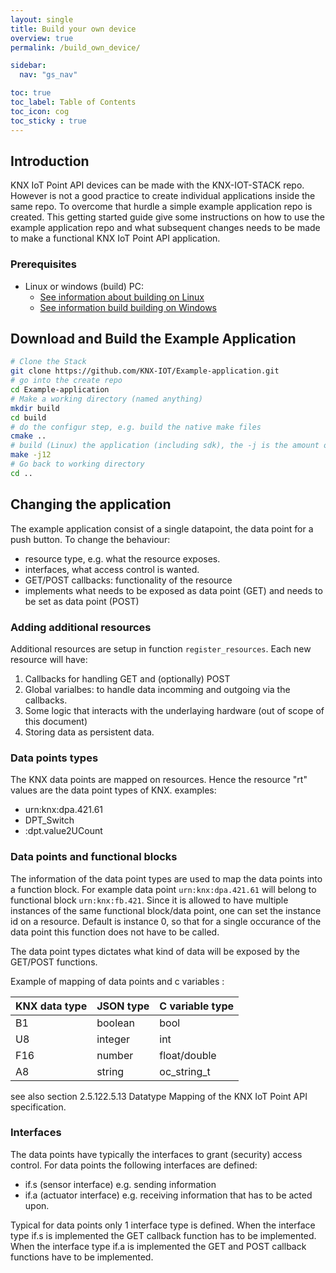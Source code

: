 ```yaml
---
layout: single
title: Build your own device
overview: true
permalink: /build_own_device/

sidebar:
  nav: "gs_nav"

toc: true
toc_label: Table of Contents
toc_icon: cog
toc_sticky : true
---
```



## Introduction

KNX IoT Point API devices can be made with the KNX-IOT-STACK repo.
However is not a good practice to create individual applications inside the same repo.
To overcome that hurdle a simple example application repo is created.
This getting started guide give some instructions on how to use the example application repo and what subsequent changes needs to be made to make a functional KNX IoT Point API application.

### Prerequisites

- Linux or windows (build) PC:
  - [See information about building on Linux](/building_linux)
  - [See information build building on Windows](/building_windows)

## Download and Build the Example Application

```bash
# Clone the Stack
git clone https://github.com/KNX-IOT/Example-application.git
# go into the create repo
cd Example-application
# Make a working directory (named anything)
mkdir build
cd build 
# do the configur step, e.g. build the native make files
cmake ..
# build (Linux) the application (including sdk), the -j is the amount of processors the build will be using
make -j12
# Go back to working directory
cd ..
```

## Changing the application

The example application consist of a single datapoint, the data point for a push button. To change the behaviour:

- resource type, e.g. what the resource exposes.
- interfaces, what access control is wanted.
- GET/POST callbacks: functionality of the resource
- implements what needs to be exposed as data point (GET) and needs to be set as data point (POST)

### Adding additional resources

Additional resources are setup in function `register_resources`.
Each new resource will have:

1. Callbacks for handling GET and (optionally) POST
2. Global varialbes: to handle data incomming and outgoing via the callbacks.
3. Some logic that interacts with the underlaying hardware (out of scope of this document)
4. Storing data as persistent data.

### Data points types

The KNX data points are mapped on resources.
Hence the resource "rt" values are the data point types of KNX.
examples:

- urn:knx:dpa.421.61
- DPT_Switch
- :dpt.value2UCount

### Data points and functional blocks

The information of the data point types are used to map the data points into a function block. For example data point `urn:knx:dpa.421.61` will belong to functional block `urn:knx:fb.421`. Since it is allowed to have multiple instances of the same functional block/data point, one can set the instance id on a resource. Default is instance 0, so that for a single occurance of the data point this function does not have to be called.

The data point types dictates what kind of data will be exposed by the GET/POST functions.

Example of mapping of data points and c variables :

|  KNX data type |  JSON type | C variable type |
|----------------| -----------| --------------- |
| B1             | boolean    | bool            |
| U8             | integer    | int             |
| F16            | number     | float/double    |
| A8             | string     | oc_string_t     |

see also section 2.5.122.5.13 Datatype Mapping of the KNX IoT Point API specification.

### Interfaces

The data points have typically the interfaces to grant (security) access control.
For data points the following interfaces are defined:

- if.s (sensor interface) e.g. sending information
- if.a (actuator interface) e.g. receiving information that has to be acted upon.

Typical for data points only 1 interface type is defined.
When the interface type if.s is implemented the GET callback function has to be implemented.
When the interface type if.a is implemented the GET and POST callback functions have to be implemented.
